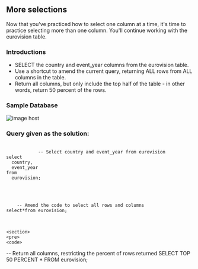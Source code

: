 ## More selections

Now that you've practiced how to select one column at a time, it's time to practice selecting more than one column. You'll continue working with the eurovision table.

### Introductions
- SELECT the country and event_year columns from the eurovision table.
- Use a shortcut to amend the current query, returning ALL rows from ALL columns in the table.
- Return all columns, but only include the top half of the table - in other words, return 50 percent of the rows.

### Sample Database
<img src="https://images2.imgbox.com/25/53/Rp2ebNfq_o.png" alt="image host"/>

### Query given as the solution:
<html>
    <section>
        <pre>
            <code>
            -- Select country and event_year from eurovision
select
  country, 
  event_year 
from 
  eurovision;
            </code>
        </pre>
    </section>
    <section>
    <pre>
    <code>
    -- Amend the code to select all rows and columns
select*from eurovision;
    </code>
    </pre>
    </section>
    
    <section>
    <pre>
    <code>
   -- Return all columns, restricting the percent of rows returned
SELECT TOP 50 PERCENT * FROM eurovision;
    </code>
    </pre>
    </section>
</html>
